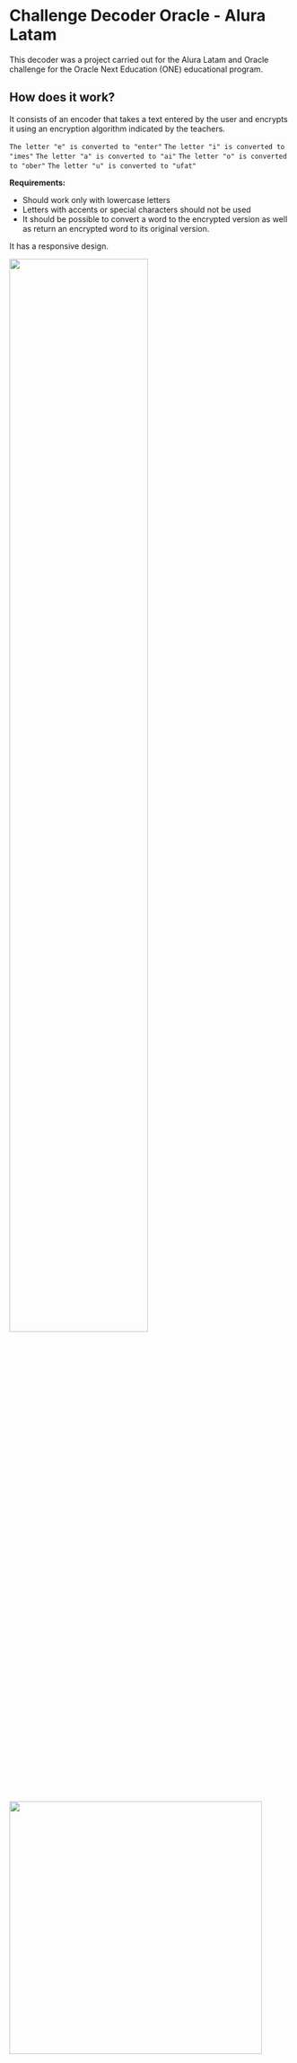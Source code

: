 # Challenge Decoder Oracle - Alura Latam

This decoder was a project carried out for the Alura Latam and Oracle challenge for the Oracle Next Education (ONE) educational program.

## How does it work? 
It consists of an encoder that takes a text entered by the user and encrypts it using an encryption algorithm indicated by the teachers.

`The letter "e" is converted to "enter"`
`The letter "i" is converted to "imes"`
`The letter "a" is converted to "ai"`
`The letter "o" is converted to "ober"`
`The letter "u" is converted to "ufat"`

**Requirements:**
- Should work only with lowercase letters
- Letters with accents or special characters should not be used
- It should be possible to convert a word to the encrypted version as well as return an encrypted word to its original version.

It has a responsive design.

<img src="imagenes/PC.gif" width="70%"> <br><br>
<img src="imagenes/mobile.gif" height="450px">
